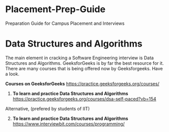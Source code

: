 # Placement-Prep-Guide
Preparation Guide for Campus Placement and Interviews

<h1> Data Structures and Algorithms </h1>
The main element in cracking a Software Engineering interview is Data Structures and Algorithms. GeeksforGeeks is by far the best resource
for it. There are many courses that is being offered now by Geeksforgeeks. Have a look.

<b>Courses on GeeksforGeeks</b> https://practice.geeksforgeeks.org/courses/ <br>

1. <b>To learn and practice Data Structures and Algorithms</b> https://practice.geeksforgeeks.org/courses/dsa-self-paced?vb=154 <br>

Alternative, (prefered by students of IIT)

2. <b>To learn and practice Data Structures and Algorithms</b> https://www.interviewbit.com/courses/programming/ </br>


